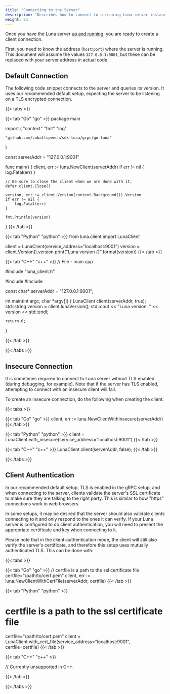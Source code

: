 ```yaml
---
title: "Connecting to the Server"
description: "Describes how to connect to a running Luna server instance."
weight: 23
---
```


Once you have the Luna server [up and running](../../getting-started/),
you are ready to create a client connection.

<!--more-->

First, you need to know the address (`host`:`port`) where the server is
running. This document will assume the values `127.0.0.1:9001`, but
these can be replaced with your server address in actual code.

## Default Connection

The following code snippet connects to the server and queries its version.  It uses our recommended 
default setup, expecting the server to be listening on a TLS encrypted connection.

{{< tabs >}}

{{< tab "Go" "go" >}}
package main

import (
	"context"
	"fmt"
	"log"

	"github.com/cobaltspeech/sdk-luna/grpc/go-luna"
)

const serverAddr = "127.0.0.1:9001"

func main() {
	client, err := luna.NewClient(serverAddr)
	if err != nil {
		log.Fatal(err)
	}

	// Be sure to close the client when we are done with it.
	defer client.Close()

	version, err := client.Version(context.Background()).Version
	if err != nil {
		log.Fatal(err)
	}

	fmt.Println(version)
}
{{< /tab >}}

{{< tab "Python" "python" >}}
from luna.client import LunaClient

client = LunaClient(service_address="localhost:9001")
version = client.Version().version
print("Luna version {}".format(version))
{{< /tab >}}

{{< tab "C++" "c++" >}}
// File - main.cpp

#include "luna_client.h"

#include <iostream>
#include <string>

const char* serverAddr = "127.0.0.1:9001";

int main(int argc, char *argv[])
{
	LunaClient client(serverAddr, true);
	std::string version = client.lunaVersion();
	std::cout << "Luna version: " << version << std::endl;

	return 0;
}

{{< /tab >}}

{{< /tabs >}}


## Insecure Connection

It is sometimes required to connect to Luna server without TLS enabled 
(during debugging, for example). Note that if the server has TLS enabled,
attempting to connect with an insecure client will fail.

To create an insecure connection, do the following when creating the client:

{{< tabs >}}

{{< tab "Go" "go" >}}
client, err := luna.NewClientWithInsecure(serverAddr)
{{< /tab >}}

{{< tab "Python" "python" >}}
client = LunaClient.with_insecure(service_address="localhost:9001")
{{< /tab >}}

{{< tab "C++" "c++" >}}
LunaClient client(serverAddr, false);
{{< /tab >}}

{{< /tabs >}}

## Client Authentication

In our recommended default setup, TLS is enabled in the gRPC setup, and when
connecting to the server, clients validate the server's SSL certificate to make
sure they are talking to the right party.  This is similar to how "https"
connections work in web browsers.

In some setups, it may be desired that the server should also validate clients
connecting to it and only respond to the ones it can verify. If your Luna
server is configured to do client authentication, you will need to present the
appropriate certificate and key when connecting to it.

Please note that in the client-authentication mode, the client will still also
verify the server's certificate, and therefore this setup uses mutually
authenticated TLS. This can be done with:

{{< tabs >}}

{{< tab "Go" "go" >}}
// certfile is a path to the ssl certificate file
certfile="/path/to/cert.pem"
client, err := luna.NewClientWithCertFile(serverAddr, certfile)
{{< /tab >}}

{{< tab "Python" "python" >}}
# certfile is a path to the ssl certificate file
certfile="/path/to/cert.pem"
client = LunaClient.with_cert_file(service_address="localhost:9001",
                                   certfile=certfile)
{{< /tab >}}

{{< tab "C++" "c++" >}}

// Currently unsupported in C++.

{{< /tab >}}

{{< /tabs >}}

